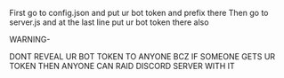 First go to config.json and put ur bot token and prefix there
Then go to server.js and at the last line put ur bot token there also


WARNING-

DONT REVEAL UR BOT TOKEN TO ANYONE BCZ IF SOMEONE GETS UR TOKEN THEN ANYONE CAN RAID DISCORD SERVER WITH IT

